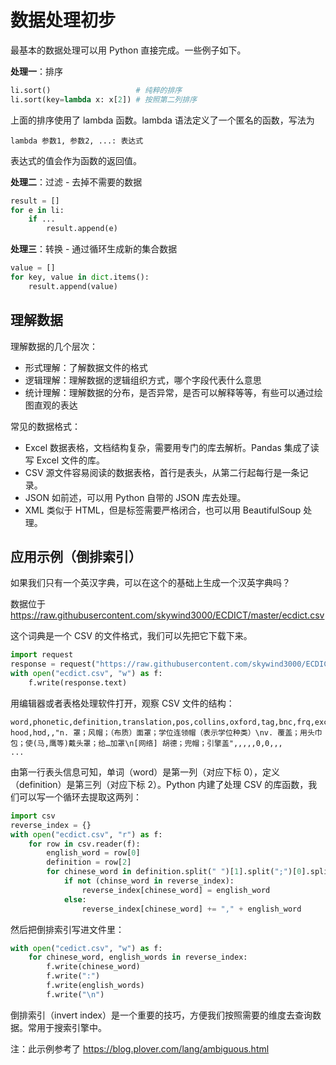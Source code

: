 # 数据处理初步

最基本的数据处理可以用 Python 直接完成。一些例子如下。

**处理一**：排序

```python
li.sort()                   # 纯粹的排序
li.sort(key=lambda x: x[2]) # 按照第二列排序
```

上面的排序使用了 lambda 函数。lambda 语法定义了一个匿名的函数，写法为

    lambda 参数1, 参数2, ...: 表达式

表达式的值会作为函数的返回值。

**处理二**：过滤 - 去掉不需要的数据

```python
result = []
for e in li:
    if ...
        result.append(e)
```

**处理三**：转换 - 通过循环生成新的集合数据

```python
value = []
for key, value in dict.items():
    result.append(value)
```

## 理解数据

理解数据的几个层次：

- 形式理解：了解数据文件的格式
- 逻辑理解：理解数据的逻辑组织方式，哪个字段代表什么意思
- 统计理解：理解数据的分布，是否异常，是否可以解释等等，有些可以通过绘图直观的表达

常见的数据格式：

- Excel 数据表格，文档结构复杂，需要用专门的库去解析。Pandas 集成了读写 Excel 文件的库。
- CSV 源文件容易阅读的数据表格，首行是表头，从第二行起每行是一条记录。
- JSON 如前述，可以用 Python 自带的 JSON 库去处理。
- XML 类似于 HTML，但是标签需要严格闭合，也可以用 BeautifulSoup 处理。

## 应用示例（倒排索引）

如果我们只有一个英汉字典，可以在这个的基础上生成一个汉英字典吗？

数据位于 https://raw.githubusercontent.com/skywind3000/ECDICT/master/ecdict.csv

这个词典是一个 CSV 的文件格式，我们可以先把它下载下来。

```python
import request
response = request("https://raw.githubusercontent.com/skywind3000/ECDICT/master/ecdict.csv")
with open("ecdict.csv", "w") as f:
    f.write(response.text)
```

用编辑器或者表格处理软件打开，观察 CSV 文件的结构：

```csv
word,phonetic,definition,translation,pos,collins,oxford,tag,bnc,frq,exchange,detail,audio
hood,hʊd,,"n. 罩；风帽；（布质）面罩；学位连领帽（表示学位种类）\nv. 覆盖；用头巾包；使(马,鹰等)戴头罩；给…加罩\n[网络] 胡德；兜帽；引擎盖",,,,,0,0,,,
...
```

由第一行表头信息可知，单词（word）是第一列（对应下标 0），定义（definition）是第三列（对应下标 2）。Python 内建了处理 CSV 的库函数，我们可以写一个循环去提取这两列：

```python
import csv
reverse_index = {}
with open("ecdict.csv", "r") as f:
    for row in csv.reader(f):
        english_word = row[0]
        definition = row[2]
        for chinese_word in definition.split(" ")[1].split(";")[0].split(",")[0]: # 这里只取了第一个解释，可以更准确点吗？
            if not (chinse_word in reverse_index):
                reverse_index[chinese_word] = english_word
            else:
                reverse_index[chinese_word] += "," + english_word
```

然后把倒排索引写进文件里：

```python
with open("cedict.csv", "w") as f:
    for chinese_word, english_words in reverse_index:
        f.write(chinese_word)
        f.write(":")
        f.write(english_words)
        f.write("\n")
```

倒排索引（invert index）是一个重要的技巧，方便我们按照需要的维度去查询数据。常用于搜索引擎中。

注：此示例参考了 https://blog.plover.com/lang/ambiguous.html
